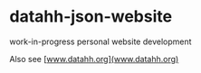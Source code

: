 datahh-json-website
===================

work-in-progress personal website development

Also see [www.datahh.org](www.datahh.org)
